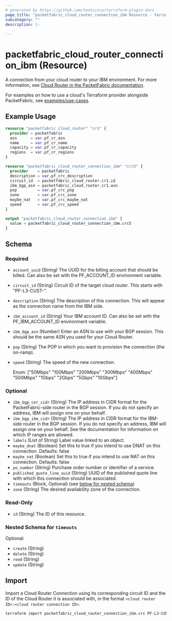 ```yaml
---
# generated by https://github.com/hashicorp/terraform-plugin-docs
page_title: "packetfabric_cloud_router_connection_ibm Resource - terraform-provider-packetfabric"
subcategory: ""
description: |-
  
---
```


# packetfabric_cloud_router_connection_ibm (Resource)

A connection from your cloud router to your IBM environment. For more information, see [Cloud Router in the PacketFabric documentation](https://docs.packetfabric.com/cr/).

For examples on how to use a cloud's Terraform provider alongside PacketFabric, see [examples/use-cases](https://github.com/PacketFabric/terraform-provider-packetfabric/tree/main/examples/use-cases).

## Example Usage

```terraform
resource "packetfabric_cloud_router" "cr1" {
  provider = packetfabric
  asn      = var.pf_cr_asn
  name     = var.pf_cr_name
  capacity = var.pf_cr_capacity
  regions  = var.pf_cr_regions
}

resource "packetfabric_cloud_router_connection_ibm" "crc5" {
  provider    = packetfabric
  description = var.pf_crc_description
  circuit_id  = packetfabric_cloud_router.cr1.id
  ibm_bgp_asn = packetfabric_cloud_router.cr1.asn
  pop         = var.pf_crc_pop
  zone        = var.pf_crc_zone
  maybe_nat   = var.pf_crc_maybe_nat
  speed       = var.pf_crc_speed
}

output "packetfabric_cloud_router_connection_ibm" {
  value = packetfabric_cloud_router_connection_ibm.crc5
}
```


<!-- schema generated by tfplugindocs -->
## Schema

### Required

- `account_uuid` (String) The UUID for the billing account that should be billed. Can also be set with the PF_ACCOUNT_ID environment variable.
- `circuit_id` (String) Circuit ID of the target cloud router. This starts with "PF-L3-CUST-".
- `description` (String) The description of this connection. This will appear as the connection name from the IBM side.
- `ibm_account_id` (String) Your IBM account ID. Can also be set with the PF_IBM_ACCOUNT_ID environment variable.
- `ibm_bgp_asn` (Number) Enter an ASN to use with your BGP session. This should be the same ASN you used for your Cloud Router.
- `pop` (String) The POP in which you want to provision the connection (the on-ramp).
- `speed` (String) The speed of the new connection.

	Enum: ["50Mbps" "100Mbps" "200Mbps" "300Mbps" "400Mbps" "500Mbps" "1Gbps" "2Gbps" "5Gbps" "10Gbps"]

### Optional

- `ibm_bgp_cer_cidr` (String) The IP address in CIDR format for the PacketFabric-side router in the BGP session. If you do not specify an address, IBM will assign one on your behalf.
- `ibm_bgp_ibm_cidr` (String) The IP address in CIDR format for the IBM-side router in the BGP session. If you do not specify an address, IBM will assign one on your behalf. See the documentation for information on which IP ranges are allowed.
- `labels` (List of String) Label value linked to an object.
- `maybe_dnat` (Boolean) Set this to true if you intend to use DNAT on this connection. Defaults: false
- `maybe_nat` (Boolean) Set this to true if you intend to use NAT on this connection. Defaults: false
- `po_number` (String) Purchase order number or identifier of a service.
- `published_quote_line_uuid` (String) UUID of the published quote line with which this connection should be associated.
- `timeouts` (Block, Optional) (see [below for nested schema](#nestedblock--timeouts))
- `zone` (String) The desired availability zone of the connection.

### Read-Only

- `id` (String) The ID of this resource.

<a id="nestedblock--timeouts"></a>
### Nested Schema for `timeouts`

Optional:

- `create` (String)
- `delete` (String)
- `read` (String)
- `update` (String)




## Import

Import a Cloud Router Connection using its corresponding circuit ID and the ID of the Cloud Router it is associated with, in the format `<cloud router ID>:<cloud router connection ID>`.

```bash
terraform import packetfabric_cloud_router_connection_ibm.crc PF-L3-CUST-1700239:PF-L3-CON-2980512
```